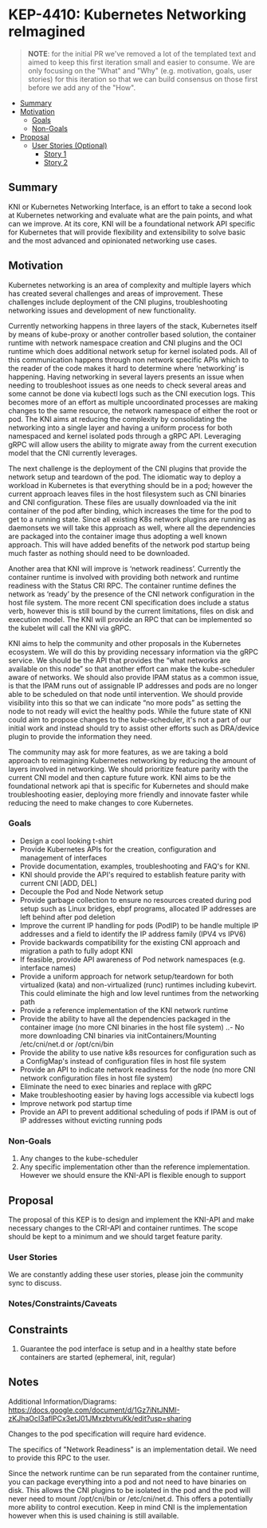# KEP-4410: Kubernetes Networking reImagined

> **NOTE**: for the initial PR we've removed a lot of the templated text and
> aimed to keep this first iteration small and easier to consume. We are only
> focusing on the "What" and "Why" (e.g. motivation, goals, user stories) for
> this iteration so that we can build consensus on those first before we add
> any of the "How".

<!-- toc -->
- [Summary](#summary)
- [Motivation](#motivation)
  - [Goals](#goals)
  - [Non-Goals](#non-goals)
- [Proposal](#proposal)
  - [User Stories (Optional)](#user-stories-optional)
    - [Story 1](#story-1)
    - [Story 2](#story-2)
<!-- /toc -->

## Summary

KNI or Kubernetes Networking Interface, is an effort to take a second look at Kubernetes networking and evaluate what are the pain points, and what can we improve. At its core, KNI will be a foundational network API specific for Kubernetes that will provide flexibility and extensibility to solve basic and the most advanced and opinionated networking use cases.  
 
## Motivation

Kubernetes networking is an area of complexity and multiple layers which has created several challenges and areas of improvement. These challenges include deployment of the CNI plugins, troubleshooting networking issues and development of new functionality. 

Currently networking happens in three layers of the stack, Kubernetes itself by means of kube-proxy or another controller based solution, the container runtime with network namespace creation and CNI plugins and the OCI runtime which does additional network setup for kernel isolated pods. All of this communication happens through non network specific APIs which to the reader of the code makes it hard to determine where ‘networking’ is happening. Having networking in several layers presents an issue when needing to troubleshoot issues as one needs to check several areas and some cannot be done via kubectl logs such as the CNI execution logs. This becomes more of an effort as multiple uncoordinated processes are making changes to the same resource, the network namespace of either the root or pod. The KNI aims at reducing the complexity by consolidating the networking into a single layer and having a uniform process for both namespaced and kernel isolated pods through a gRPC API. Leveraging gRPC will allow users the ability to migrate away from the current execution model that the CNI currently leverages.   

The next challenge is the deployment of the CNI plugins that provide the network setup and teardown of the pod. The idiomatic way to deploy a workload in Kubernetes is that everything should be in a pod; however the current approach leaves files in the host filesystem such as CNI binaries and CNI configuration. These files are usually downloaded via the init container of the pod after binding, which increases the time for the pod to get to a running state. Since all existing K8s network plugins are running as daemonsets we will take this approach as well, where all the dependencies are packaged into the container image thus adopting a well known approach. This will have added benefits of the network pod startup being much faster as nothing should need to be downloaded. 

Another area that KNI will improve is ‘network readiness’. Currently the container runtime is involved with providing both network and runtime readiness with the Status CRI RPC. The container runtime defines the network as ‘ready’ by the presence of the CNI network configuration in the host file system. The more recent CNI specification does include a status verb, however this is still bound by the current limitations, files on disk and execution model. The KNI will provide an RPC that can be implemented so the kubelet will call the KNI via gRPC. 

KNI aims to help the community and other proposals in the Kubernetes ecosystem. We will do this by providing necessary information via the gRPC service. We should be the API that provides the “what networks are available on this node” so that another effort can make the kube-scheduler aware of networks. We should also provide IPAM status as a common issue, is that the IPAM runs out of assignable IP addresses and pods are no longer able to be scheduled on that node until intervention. We should provide visibility into this so that we can indicate “no more pods” as setting the node to not ready will evict the healthy pods. While the future state of KNI could aim to propose changes to the kube-scheduler, it's not a part of our initial work and instead should try to assist other efforts such as DRA/device plugin to provide the information they need. 

The community may ask for more features, as we are taking a bold approach to reimagining Kubernetes networking by reducing the amount of layers involved in networking. We should prioritize feature parity with the current CNI model and then capture future work. KNI aims to be the foundational network api that is specific for Kubernetes and should make troubleshooting easier, deploying more friendly and innovate faster while reducing the need to make changes to core Kubernetes. 

### Goals

- Design a cool looking t-shirt
- Provide Kubernetes APIs for the creation, configuration and management of interfaces
- Provide documentation, examples, troubleshooting and FAQ's for KNI.
- KNI should provide the API's required to establish feature parity with current CNI [ADD, DEL]
- Decouple the Pod and Node Network setup
- Provide garbage collection to ensure no resources created during pod setup such as Linux bridges, ebpf programs, 
allocated IP addresses are left behind after pod deletion
- Improve the current IP handling for pods (PodIP) to be handle multiple IP addresses and 
a field to identify the IP address family (IPV4 vs IPV6)
- Provide backwards compatibility for the existing CNI approach and migration a path to fully adopt KNI
- If feasible, provide API awareness of Pod network namespaces (e.g. interface names)
- Provide a uniform approach for network setup/teardown for both virtualized (kata) and non-virtualized (runc) 
runtimes including kubevirt. This could eliminate the high and low level runtimes from the networking path
- Provide a reference implementation of the KNI network runtime
- Provide the ability to have all the dependencies packaged in the container image (no more CNI binaries in the host file system)
..- No more downloading CNI binaries via initContainers/Mounting /etc/cni/net.d or /opt/cni/bin
- Provide the ability to use native k8s resources for configuration such as a ConfigMap's instead of configuration files in host file system
- Provide an API to indicate network readiness for the node (no more CNI network configuration files in host file system)
- Eliminate the need to exec binaries and replace with gRPC
- Make troubleshooting easier by having logs accessible via kubectl logs
- Improve network pod startup time
- Provide an API to prevent additional scheduling of pods if IPAM is out of IP addresses without evicting running pods

### Non-Goals

1. Any changes to the kube-scheduler 
2. Any specific implementation other than the reference implementation. However we should ensure the KNI-API is flexible enough to support

## Proposal

The proposal of this KEP is to design and implement the KNI-API and make necessary changes to the CRI-API and container runtimes. The scope should be kept to a minimum and we should target feature parity. 

### User Stories

We are constantly adding these user stories, please join the community sync to discuss. 

### Notes/Constraints/Caveats

## Constraints

1. Guarantee the pod interface is setup and in a healthy state before containers are started (ephemeral, init, regular)

## Notes

Additional Information/Diagrams: https://docs.google.com/document/d/1Gz7iNtJNMI-zKJhaOcI3aflPCx3etJ01JMxzbtvruKk/edit?usp=sharing

Changes to the pod specification will require hard evidence. 

The specifics of "Network Readiness" is an implementation detail. We need to provide this RPC to the user. 

Since the network runtime can be run separated from the container runtime, you can package everything into a pod and not need to have binaries on disk. This allows the CNI plugins to be isolated in the pod and the pod will never need to mount /opt/cni/bin or /etc/cni/net.d. This offers a potentially more ability to control execution. Keep in mind CNI is the implementation however when this is used chaining is still available.